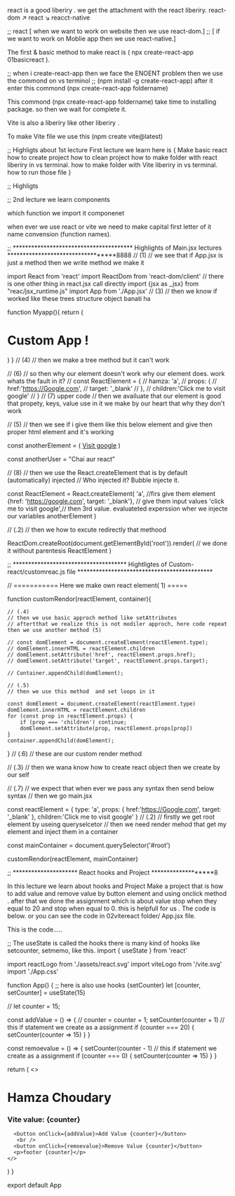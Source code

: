 
react is a good liberiry . we get the  attachment with the react liberiry.
       react-dom
     ↗
react 
     ↘
      reacct-native

;;   react  [   when we want to work on website then we use react-dom.]
;;         [ if  we want to work on Moblie app then we use react-native.]

The first & basic method to make react is ( npx create-react-app 01basicreact ). 

;; when i create-react-app then we face the ENOENT problem then we use the commond on vs terminol
;;  (npm install -g create-react-app) after it enter this commond (npx create-react-app foldername)

This commond (npx create-react-app foldername) take time to installing package. so then we wait for complete it.

Vite is also a liberiry like other liberiry .

To make Vite file we use this (npm create vite@latest)


;; Highligts about 1st lecture 
First lecture we learn here is  {
    Make basic react 
    how to create project 
    how to clean project
    how to make folder with react liberiry in vs terminal.
    how to make folder with Vite liberiry in vs terminal.
    how to run those file 
}

;; Highligts

;; 2nd lecture we learn components

which function we import it componenet

when ever we use react or vite we need to make capital first letter of it name  convension (function names).


;;  *************************************** Highlights of Main.jsx lectures  **********************************8888
//  (1)
//  we see that if App.jsx is just a method then we write method we make it 

import React from 'react'
import ReactDom from 'react-dom/client'
// there is one other thing in react.jsx call directly
import {jsx as _jsx} from "reac/jsx_runtime.js"
import App from './App.jsx'
//  (3)
// then we know if worked like these trees structure object banati ha

function Myapp(){
  return (
    <div>
      <h1>Custom App !</h1>
    </div>
  )
}
// (4)
// then we make a tree method but it can't work

// (6)
// so then why our element doesn't work why our element does. work whats the fault in it?
// const ReactElement = {
//   hamza: 'a',
//   props: {
//       href:'https://Google.com',
//       target: '_blank'
//   },
//   children:'Click me to visit google'
// }
// (7) upper code
// then we availuate that our element is good  that propety, keys, value use in it we make by our heart that why they don't work 

// (5)
// then we see if i give them like this below element and give then proper html element and it's working


const anotherElement = (
  <a href="https://google.com" target='_blank'>Visit google</a>
)


const anotherUser = "Chai aur react"

// (8)
// then we use the React.createElement that is by default (automatically) injected 
//  Who injected it?  Bubble injecte it.

const ReactElement = React.createElement(
  'a', //firs give them element 
  {href: 'https://google.com', target: '_blank'}, // give them input values
  'click me to visit google',// then 3rd value. evaluateted experssion wher we injecte our variables
  anotherElement 
)



//  (.2)
// then we how to excute redirectly that methood

ReactDom.createRoot(document.getElementById('root')).render(
  // we done it without parentesis
  ReactElement
)


;; ************************************* Hightligtes of Custom-react/customreac.js file ********************************************

// ===========  Here we make own react element( 1) =====

function customRendor(reactElement, container){


    // (.4) 
    // then we use basic approch method like setAttributes 
    // aftertthat we realize this is not modiler approch, here code repeat then we use another method (5)

    // const domElement = document.createElement(reactElement.type);
    // domElement.innerHTML = reactElement.children
    // domElement.setAttribute('href', reactElement.props.href);
    // domElement.setAttribute('target', reactElement.props.target);

    // Container.appendChild(domElement);

    // (.5)
    // then we use this method  and set loops in it 

    const domElement = document.createElement(reactElement.type)
    domElement.innerHTML = reactElement.children
    for (const prop in reactElement.props) {
        if (prop === 'children') continue;
        domElement.setAttribute(prop, reactElement.props[prop])
    }
    container.appendChild(domElement);
}
// (.6)
// these are our custom render method 


// (.3)
// then we wana know how to create react object  then we create by our self 

// (.7)
// we expect that when ever we pass any syntax then send below syntax 
// then we go main.jsx 

const reactElement = {
    type: 'a',
    props: {
        href:'https://Google.com',
        target: '_blank'
    },
    children:'Click me to visit google'
}
// (.2)
// firstly we get root element by useing queryselcetor 
// then we need  render mehod that get my element and inject them in a container

const mainContainer = document.querySelector('#root')

customRendor(reactElement, mainContainer)


;; ********************* React hooks and  Project *******************8
 
 In this lecture we learn about hooks and Project 
 Make  a project that is how to add value and remove value
 by button element and using onclick method .
 after that we done the assignment which is about value stop when they equal to 20 and stop when equal to 0.
 this is helpfull for us . 
 The code is below. or  you can see the code in 02vitereact folder/ App.jsx file.


 This is the code.....

;; The useState is called the hooks there is many kind of hooks like setcounter,  setmemo, like this.
 import { useState } from 'react'

import reactLogo from './assets/react.svg'
import viteLogo from '/vite.svg'
import './App.css'

function App() {
  ;;  here is also use hooks {setCounter}
  let [counter, setCounter] = useState(15)


  // let counter = 15;

   const addValue = () => {
      // counter = counter + 1;
      setCounter(counter + 1)
      // this if statement we create as a assignment
      if (counter === 20) {
        setCounter(counter => 15)
      }
  }


  const remoevalue = () => {
    setCounter(counter - 1)
    // this if statement we create as a assignment 
    if (counter === 0) {
      setCounter(counter => 15)
    }
  }
 

  return (
    <>
      <h1>Hamza Choudary</h1>
      <h3>Vite value: {counter}</h3>


      <button onClick={addValue}>Add Value {counter}</button>
       <br />
      <button onClick={remoevalue}>Remove Value {counter}</button>
      <p>footer {counter}</p>
    </>
  )
}

export default App





